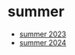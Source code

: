 # summer

- [summer 2023](https://raw.githubusercontent.com/amiantos/AI-Horde-Styles-Previews/main/images/categories/summer_2023.md)
- [summer 2024](https://raw.githubusercontent.com/amiantos/AI-Horde-Styles-Previews/main/images/categories/summer_2024.md)
